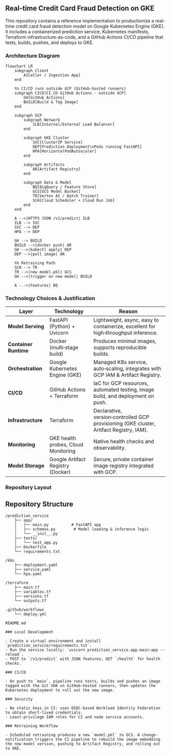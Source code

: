 ## Real-time Credit Card Fraud Detection on GKE

This repository contains a reference implementation to productionize a real-time credit card fraud detection model on Google Kubernetes Engine (GKE). It includes a containerized prediction service, Kubernetes manifests, Terraform infrastructure-as-code, and a GitHub Actions CI/CD pipeline that tests, builds, pushes, and deploys to GKE.

### Architecture Diagram

```mermaid
flowchart LR
    subgraph Client
        A[Caller / Ingestion App]
    end

    %% CI/CD runs outside GCP (GitHub-hosted runners)
    subgraph CICD[CI_CD GitHub Actions - outside GCP]
        GH[GitHub Actions]
        BUILD[Build & Tag Image]
    end

    subgraph GCP
        subgraph Network
            ILB[Internal/External Load Balancer]
        end

        subgraph GKE Cluster
            SVC[ClusterIP Service]
            DEP[Prediction Deployment\nPods running FastAPI]
            HPA[HorizontalPodAutoscaler]
        end

        subgraph Artifacts
            AR[Artifact Registry]
        end

        subgraph Data & Model
            BQ[BigQuery / Feature Store]
            GCS[GCS Model Bucket]
            TR[Vertex AI / Batch Trainer]
            SCH[Cloud Scheduler + Cloud Run Job]
        end
    end

    A -->|HTTPS JSON /v1/predict| ILB
    ILB --> SVC
    SVC --> DEP
    HPA --> DEP

    GH --> BUILD
    BUILD -->|docker push| AR
    GH -->|kubectl apply| DEP
    DEP -->|pull image| AR

    %% Retraining Path
    SCH --> TR
    TR -->|new model.pkl| GCS
    GH -->|trigger on new model| BUILD

    A -.->|Features| BQ
```

### Technology Choices & Justification
| Layer | Technology | Reason |
|-------|------------|--------|
| **Model Serving** | FastAPI (Python) + Uvicorn | Lightweight, async, easy to containerize, excellent for high‑throughput inference. |
| **Container Runtime** | Docker (multi‑stage build) | Produces minimal images, supports reproducible builds. |
| **Orchestration** | Google Kubernetes Engine (GKE) | Managed K8s service, auto‑scaling, integrates with GCP IAM & Artifact Registry. |
| **CI/CD** | GitHub Actions + Terraform | IaC for GCP resources, automated testing, image build, and deployment on push. |
| **Infrastructure** | Terraform | Declarative, version‑controlled GCP provisioning (GKE cluster, Artifact Registry, IAM). |
| **Monitoring** | GKE health probes, Cloud Monitoring | Native health checks and observability. |
| **Model Storage** | Google Artifact Registry (Docker) | Secure, private container image registry integrated with GCP. |

### Repository Layout

## Repository Structure
```
/prediction_service
    ├── app/
    │   ├── main.py          # FastAPI app
    │   ├── schemas.py        # Model loading & inference logic
    │   └── __init__.py
    ├── tests/
    │   └── test_app.py
    ├── Dockerfile
    └── requirements.txt

/k8s
    ├── deployment.yaml
    ├── service.yaml
    └── hpa.yaml
      
/terraform
    ├── main.tf
    ├── variables.tf
    ├── versions.tf
    └── outputs.tf

.github/workflows
    └── deploy.yml

README.md

### Local Development

- Create a virtual environment and install `prediction_service/requirements.txt`.
- Run the service locally: `uvicorn prediction_service.app.main:app --reload`.
- POST to `/v1/predict` with JSON features; GET `/health` for health checks.

### CI/CD

- On push to `main`, pipeline runs tests, builds and pushes an image tagged with the Git SHA on GitHub-hosted runners, then updates the Kubernetes deployment to roll out the new image.

### Security

- No static keys in CI: uses OIDC-based Workload Identity Federation to obtain short-lived credentials.
- Least-privilege IAM roles for CI and node service accounts.

### Retraining Workflow

- Scheduled retraining produces a new `model.pkl` to GCS. A change-notification triggers the CI pipeline to rebuild the image embedding the new model version, pushing to Artifact Registry, and rolling out to GKE.
